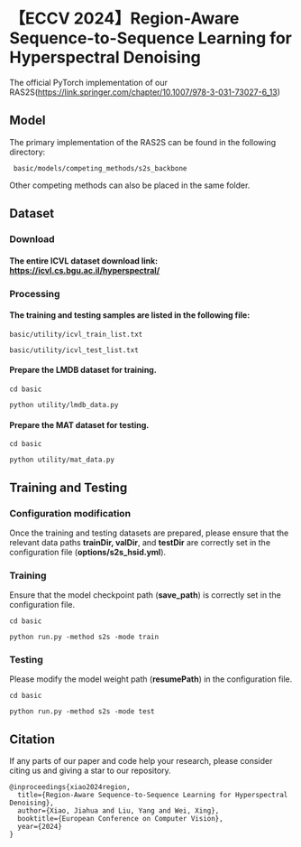 # 【ECCV 2024】Region-Aware Sequence-to-Sequence Learning for Hyperspectral Denoising

The official PyTorch implementation of our RAS2S(https://link.springer.com/chapter/10.1007/978-3-031-73027-6_13)

## Model
The primary implementation of the RAS2S can be found in the following directory:

```
 basic/models/competing_methods/s2s_backbone
```

Other competing methods can also be placed in the same folder.

## Dataset

### Download
#### The entire ICVL dataset download link: https://icvl.cs.bgu.ac.il/hyperspectral/

### Processing

#### The training and testing samples are listed in the following file:
```
basic/utility/icvl_train_list.txt

basic/utility/icvl_test_list.txt
```
#### Prepare the LMDB dataset for training.

```
cd basic

python utility/lmdb_data.py
```
#### Prepare the MAT dataset for testing.

```
cd basic

python utility/mat_data.py
```

## Training and Testing
### Configuration modification
Once the training and testing datasets are prepared, please ensure that the relevant data paths **trainDir, valDir**, and **testDir** are correctly set in the configuration file (**options/s2s_hsid.yml**).


### Training
Ensure that the model checkpoint path (**save_path**) is correctly set in the configuration file.

```
cd basic

python run.py -method s2s -mode train
```


### Testing
Please modify the model weight path (**resumePath**) in the configuration file. 

```
cd basic

python run.py -method s2s -mode test
```

## Citation

If any parts of our paper and code help your research, please consider citing us and giving a star to our repository.

```
@inproceedings{xiao2024region,
  title={Region-Aware Sequence-to-Sequence Learning for Hyperspectral Denoising},
  author={Xiao, Jiahua and Liu, Yang and Wei, Xing},
  booktitle={European Conference on Computer Vision},
  year={2024}
}
```